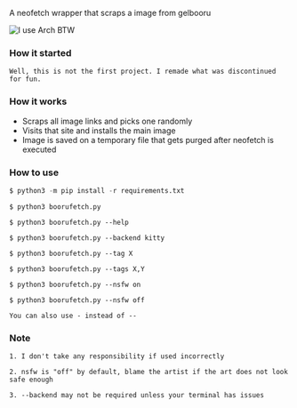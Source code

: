 A neofetch wrapper that scraps a image from gelbooru

![I use Arch BTW](https://user-images.githubusercontent.com/30930688/218849072-12a7a017-2da2-4be3-8da0-b149a911549b.png)
### How it started
```
Well, this is not the first project. I remade what was discontinued for fun.
```

### How it works
* Scraps all image links and picks one randomly
* Visits that site and installs the main image
* Image is saved on a temporary file that gets purged after neofetch is executed

### How to use 
```py 
$ python3 -m pip install -r requirements.txt
```

```
$ python3 boorufetch.py 

$ python3 boorufetch.py --help 

$ python3 boorufetch.py --backend kitty 

$ python3 boorufetch.py --tag X 

$ python3 boorufetch.py --tags X,Y

$ python3 boorufetch.py --nsfw on

$ python3 boorufetch.py --nsfw off

You can also use - instead of --
```

### Note
```
1. I don't take any responsibility if used incorrectly

2. nsfw is "off" by default, blame the artist if the art does not look safe enough

3. --backend may not be required unless your terminal has issues
```
